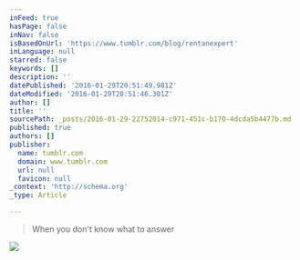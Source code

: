 ```yaml
---
inFeed: true
hasPage: false
inNav: false
isBasedOnUrl: 'https://www.tumblr.com/blog/rentanexpert'
inLanguage: null
starred: false
keywords: []
description: ''
datePublished: '2016-01-29T20:51:49.981Z'
dateModified: '2016-01-29T20:51:46.301Z'
author: []
title: ''
sourcePath: _posts/2016-01-29-22752014-c971-451c-b170-4dcda5b4477b.md
published: true
authors: []
publisher:
  name: tumblr.com
  domain: www.tumblr.com
  url: null
  favicon: null
_context: 'http://schema.org'
_type: Article

---
```

> When you don't know what to answer

![](https://s3-us-west-2.amazonaws.com/the-grid-img/p/465b1a121734acada2e3b0739727efc14872e004.gif)